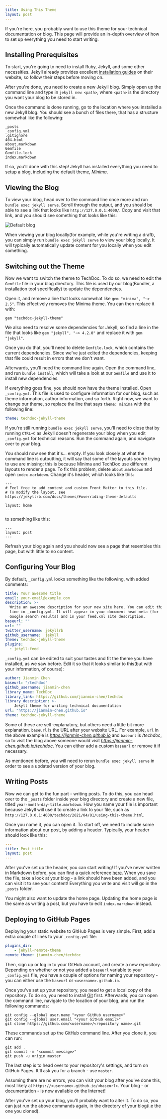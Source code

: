 ```yaml
---
title: Using This Theme
layout: post
---
```


If you're here, you probably want to use this theme for your technical documentation or blog. This page will provide an in-depth overview of how to set up everything you need to start writing.

## Installing Prerequisites
To start, you're going to need to install Ruby, Jekyll, and some other necessities. Jekyll already provides excellent [installation guides](https://jekyllrb.com/docs/installation/) on their website, so follow their steps before moving on.

After you're done, you need to create a new Jekyll blog. Simply open up the command line and type in `jekyll new <path>`, where `<path>` is the directory you want your blog to be stored in.

Once the command is done running, go to the location where you installed a new Jekyll blog. You should see a bunch of files there, that has a structure somewhat like the following:
~~~
_posts
_config.yml
.gitignore
404.html
about.markdown
Gemfile
Gemfile.lock
index.markdown
~~~
If so, you'll done with this step! Jekyll has installed everything you need to setup a blog, including the default theme, *Minima*.

## Viewing the Blog
To view your blog, head over to the command line once more and run `bundle exec jekyll serve`. Scroll through the output, and you should be able to see a link that looks like `http://127.0.0.1:4000/`. Copy and visit that link, and you should see something that looks like this:

![Default blog](https://raw.githubusercontent.com/jekyll/minima/master/screenshot.png)

When viewing your blog locally(for example, while you're writing a draft), you can simply run `bundle exec jekyll serve` to view your blog locally. It will typically automatically update content for you locally when you edit something.

## Switching out the Theme
Now we want to switch the theme to TechDoc. To do so, we need to edit the `Gemfile` file in your blog directory. This file is used by our blog(Bundler, a installation tool specifically) to update the dependencies.

Open it, and remove a line that looks somewhat like `gem "minima", "~> 2.5"`. This effectively removes the Minima theme. You can then replace it with:
~~~
gem "techdoc-jekyll-theme"
~~~
We also need to resolve some dependencies for Jekyll, so find a line in the file that looks like `gem "jekyll", "~> 4.2.0"` and replace it with `gem "jekyll"`.

Once you do that, you'll need to delete `Gemfile.lock`, which contains the current dependencies. Since we've just edited the dependencies, keeping that file could result in errors that we don't want.

Afterwards, you'll need the command line again. Open the command line, and run `bundle install`, which will take a look at our `Gemfile` and use it to install new dependencies.

If everything goes fine, you should now have the theme installed. Open `_config.yml`. This file is used to configure information for our blog, such as theme information, author information, and so forth. Right now, we want to change our theme, so replace the line that says `theme: minima` with the following line:
~~~yaml
theme: techdoc-jekyll-theme
~~~
If you're still running `bundle exec jekyll serve`, you'll need to close that by running `CTRL+C` as Jekyll doesn't regenerate your blog when you edit `_config.yml` for technical reasons. Run the command again, and navigate over to your blog.

You should now see that it's... empty. If you look closely at what the command line is outputting, it will say that some of the layouts you're trying to use are missing; this is because Minima and TechDoc use different layouts to render a page. To fix this problem, delete `about.markdown` and open `index.markdown`. Change it's header, which looks like this:
~~~
---
# Feel free to add content and custom Front Matter to this file.
# To modify the layout, see https://jekyllrb.com/docs/themes/#overriding-theme-defaults

layout: home
---
~~~
to something like this:
~~~
---
layout: post
---
~~~
Refresh your blog again and you should now see a page that resembles this page, but with little to no content.

## Configuring Your Blog
By default, `_config.yml` looks something like the following, with added comments:
~~~yaml
title: Your awesome title
email: your-email@example.com
description: >-
  Write an awesome description for your new site here. You can edit this
  line in _config.yml. It will appear in your document head meta (for
  Google search results) and in your feed.xml site description.
baseurl: ""
url: ""
twitter_username: jekyllrb
github_username:  jekyll
theme: techdoc-jekyll-theme
plugins:
  - jekyll-feed
~~~
`_config.yml` can be edited to suit your tastes and fit the theme you have installed, as we saw before. Edit it so that it looks similar to this(but with your information, of course):
~~~yaml
author: Jianmin Chen
baseurl: "/techdoc"
github_username: jianmin-chen
library_name: TechDoc
library_link: https://github.com/jianmin-chen/techdoc
library_description: >-
    Jekyll theme for writing technical documentation
url: "https://jianmin-chen.github.io"
theme: techdoc-jekyll-theme
~~~
Some of these are self-explanatory, but others need a little bit more explanation. `baseurl` is the URL after your website URL. For example, `url` in the above example is *https://jianmin-chen.github.io* and `baseurl` is */techdoc*, so to visit the blog above someone would visit *https://jianmin-chen.github.io/techdoc*. You can either add a custom `baseurl` or remove it if necessary.

As mentioned before, you will need to rerun `bundle exec jekyll serve` in order to see a updated version of your blog.

## Writing Posts
Now we can get to the fun part - writing posts. To do this, you can head over to the `_posts` folder inside your blog directory and create a new file, titled `year-month-day-title.markdown`. How you name your file is important because Jekyll will use it to create a link to your file, such as `http://127.0.0.1:4000/techdoc/2021/04/01/using-this-theme.html`.

Once you name it, you can open it. To start off, we need to include some information about our post, by adding a header. Typically, your header should look like this:
~~~yaml
---
title: Post title
layout: post
---
~~~
After you've set up the header, you can start writing! If you've never written in Markdown before, you can find a quick reference [here](https://kramdown.gettalong.org/quickref.html). When you save the file, take a look at your blog - a link should have been added, and you can visit it to see your content! Everything you write and visit will go in the `_posts` folder.

You might also want to update the home page. Updating the home page is the same as writing a post, but you have to edit `index.markdown` instead.

## Deploying to GitHub Pages
Deploying your static website to GitHub Pages is very simple. First, add a extra couple of lines to your `_config.yml` file:
~~~yaml
plugins_dir:
    - jekyll-remote-theme
remote_theme: jianmin-chen/techdoc
~~~

Then, sign up or log in to your GitHub account, and create a new repository. Depending on whether or not you added a `baseurl` variable to your `_config.yml` file, you have a couple of options for naming your repository - you can either use the `baseurl` or `<username>.github.io`.

Once you've set up your repository, you need to get a local copy of the repository. To do so, you need to install [Git](https://git-scm.com/downloads) first. Afterwards, you can open the command line, navigate to the location of your blog, and run the following commands:
~~~
git config --global user.name "<your GitHub username>"
git config --global user.email "<your GitHub email>"
git clone https://github.com/<username>/<repository name>.git
~~~
These commands set up the GitHub command line. After you clone it, you can run:
~~~
git add .
git commit -m "<commit message>"
git push -u origin master
~~~
The last step is to head over to your repository's settings, and turn on GitHub Pages. It'll ask you for a branch - use `master`.

Assuming there are no errors, you can visit your blog after you've done this, most likely at `https://<username>.github.io/<baseurl>`. Your blog - or documentation - is now available on the Internet!

After you've set up your blog, you'll probably want to alter it. To do so, you can just run the above commands again, in the directory of your blog(i.e the one you cloned).
